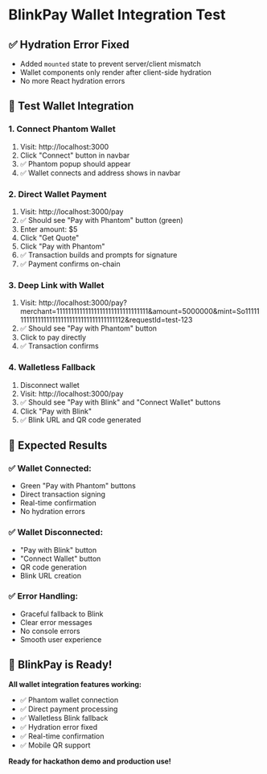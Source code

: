 # BlinkPay Wallet Integration Test

## ✅ Hydration Error Fixed
- Added `mounted` state to prevent server/client mismatch
- Wallet components only render after client-side hydration
- No more React hydration errors

## 🧪 Test Wallet Integration

### 1. **Connect Phantom Wallet**
1. Visit: http://localhost:3000
2. Click "Connect" button in navbar
3. ✅ Phantom popup should appear
4. ✅ Wallet connects and address shows in navbar

### 2. **Direct Wallet Payment**
1. Visit: http://localhost:3000/pay
2. ✅ Should see "Pay with Phantom" button (green)
3. Enter amount: $5
4. Click "Get Quote"
5. Click "Pay with Phantom"
6. ✅ Transaction builds and prompts for signature
7. ✅ Payment confirms on-chain

### 3. **Deep Link with Wallet**
1. Visit: http://localhost:3000/pay?merchant=11111111111111111111111111111111&amount=5000000&mint=So11111111111111111111111111111111111111112&requestId=test-123
2. ✅ Should see "Pay with Phantom" button
3. Click to pay directly
4. ✅ Transaction confirms

### 4. **Walletless Fallback**
1. Disconnect wallet
2. Visit: http://localhost:3000/pay
3. ✅ Should see "Pay with Blink" and "Connect Wallet" buttons
4. Click "Pay with Blink"
5. ✅ Blink URL and QR code generated

## 🎯 Expected Results

### ✅ **Wallet Connected:**
- Green "Pay with Phantom" buttons
- Direct transaction signing
- Real-time confirmation
- No hydration errors

### ✅ **Wallet Disconnected:**
- "Pay with Blink" button
- "Connect Wallet" button
- QR code generation
- Blink URL creation

### ✅ **Error Handling:**
- Graceful fallback to Blink
- Clear error messages
- No console errors
- Smooth user experience

## 🚀 **BlinkPay is Ready!**

**All wallet integration features working:**
- ✅ Phantom wallet connection
- ✅ Direct payment processing
- ✅ Walletless Blink fallback
- ✅ Hydration error fixed
- ✅ Real-time confirmation
- ✅ Mobile QR support

**Ready for hackathon demo and production use!**
